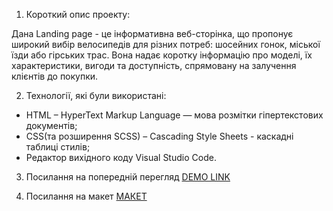 1. Короткий опис проекту:

  Дана Landing page - це інформативна веб-сторінка, що пропонує широкий вибір велосипедів для різних потреб: шосейних гонок, міської їзди або гірських трас. Вона надає коротку інформацію про моделі, їх характеристики, вигоди та доступність, спрямовану на залучення клієнтів до покупки.

2. Технології, які були використані:
  - HTML – HyperText Markup Language — мова розмітки гіпертекстових документів;
  - CSS(та розширення SCSS)  – Cascading Style Sheets - каскадні таблиці стилів;
  - Редактор вихідного коду Visual Studio Code.

3. Посилання на попередній перегляд
  [DEMO LINK](https://KolomietsN.github.io/MyBike-landing/)

4. Посилання на макет
  [МАКЕТ](https://www.figma.com/file/NZQAIydtHo5QkINyGLHNcq/BIKE-New-Version?node-id=0%3A1)

